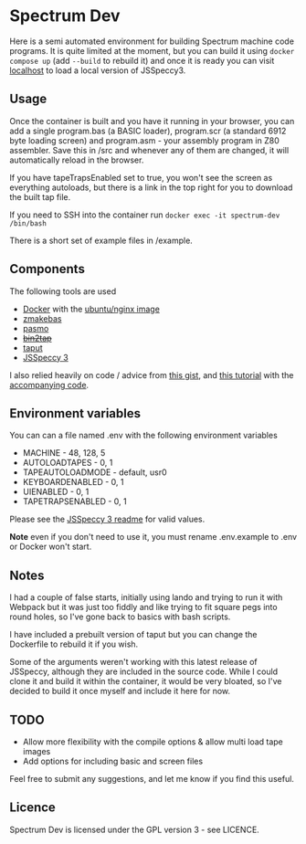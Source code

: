 # Spectrum Dev

Here is a semi automated environment for building Spectrum machine code programs. It is quite limited at the moment, but you can build it using ```docker compose up``` (add ```--build``` to rebuild it) and once it is ready you can visit [localhost](http://localhost) to load a local version of JSSpeccy3.

## Usage

Once the container is built and you have it running in your browser, you can add a single program.bas (a BASIC loader), program.scr (a standard 6912 byte loading screen) and program.asm - your assembly program in Z80 assembler. Save this in /src and whenever any of them are changed, it will automatically reload in the browser.

If you have tapeTrapsEnabled set to true, you won't see the screen as everything autoloads, but there is a link in the top right for you to download the built tap file.

If you need to SSH into the container run ```docker exec -it spectrum-dev /bin/bash```

There is a short set of example files in /example.

## Components

The following tools are used

* [Docker](https://www.docker.com/) with the [ubuntu/nginx image](https://hub.docker.com/r/ubuntu/nginx)
* [zmakebas](https://github.com/z00m128/zmakebas)
* [pasmo](https://pasmo.speccy.org/)
* ~~[bin2tap](http://zeroteam.sk/bin2tap.html)~~
* [taput](https://github.com/Sivvus/taput)
* [JSSpeccy 3](https://github.com/gasman/jsspeccy3)

I also relied heavily on code / advice from [this gist](https://gist.github.com/wesort/fabf99b0d4c06093057ac7e3cdcd38fd), and [this tutorial](https://benjamin.computer/posts/2022-04-22-ZX-coding.html) with the [accompanying code](https://github.com/OniDaito/speccy).

## Environment variables

You can can a file named .env with the following environment variables

* MACHINE - 48, 128, 5
* AUTOLOADTAPES - 0, 1
* TAPEAUTOLOADMODE - default, usr0
* KEYBOARDENABLED - 0, 1
* UIENABLED - 0, 1
* TAPETRAPSENABLED - 0, 1

Please see the [JSSpeccy 3 readme](https://github.com/gasman/jsspeccy3#embedding) for valid values.

**Note** even if you don't need to use it, you must rename .env.example to .env or Docker won't start.

## Notes

I had a couple of false starts, initially using lando and trying to run it with Webpack but it was just too fiddly and like trying to fit square pegs into round holes, so I've gone back to basics with bash scripts.

I have included a prebuilt version of taput but you can change the Dockerfile to rebuild it if you wish.

Some of the arguments weren't working with this latest release of JSSpeccy, although they are included in the source code. While I could clone it and build it within the container, it would be very bloated, so I've decided to build it once myself and include it here for now.

## TODO

* Allow more flexibility with the compile options & allow multi load tape images
* Add options for including basic and screen files

Feel free to submit any suggestions, and let me know if you find this useful. 

## Licence

Spectrum Dev is licensed under the GPL version 3 - see LICENCE.
